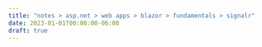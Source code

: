 ```yaml
---
title: "notes > asp.net > web apps > blazor > fundamentals > signalr"
date: 2023-01-01T00:00:00-06:00
draft: true
---
```

